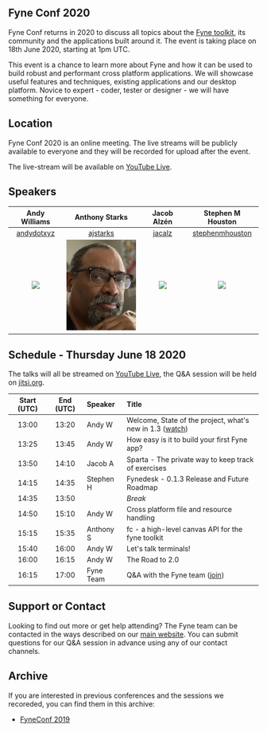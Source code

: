 ## Fyne Conf 2020

Fyne Conf returns in 2020 to discuss all topics about the [Fyne toolkit](https://github.com/fyne-io/fyne), its community and the applications built around it.
The event is taking place on 18th June 2020, starting at 1pm UTC.

This event is a chance to learn more about Fyne and how it can be used
to build robust and performant cross platform applications.
We will showcase useful features and techniques, existing applications and our desktop platform.
Novice to expert - coder, tester or designer - we will have something for everyone.

## Location

Fyne Conf 2020 is an online meeting. The live streams will be publicly available to everyone
and they will be recorded for upload after the event.

The live-stream will be available on [YouTube Live](https://youtu.be/Cl7v4iN9Djk).

## Speakers

| Andy Williams | Anthony Starks | Jacob Alzén | Stephen M Houston |
|:---:|:---:|:---:|:---:|
| [andydotxyz](https://twitter.com/andydotxyz) | [ajstarks](https://twitter.com/ajstarks) | [jacalz](https://github.com/jacalz) | [stephenmhouston](https://twitter.com/stephenmhouston) |
| ![](https://pbs.twimg.com/profile_images/1067518795055579136/hqSGJjXC_200x200.jpg) | ![](/assets/img/ajstarks.jpg) | <img src="https://avatars3.githubusercontent.com/u/25466657?s=460&u=fd19b488f28032c9c5cf15eaf08536441d56ad93&v=4" width="200" /> | ![](https://pbs.twimg.com/profile_images/911998357354168325/xnF4ZYT1_200x200.jpg) |

## Schedule - Thursday June 18 2020

The talks will all be streamed on [YouTube Live](https://youtu.be/Cl7v4iN9Djk),
the Q&A session will be held on [jitsi.org](https://meet.jit.si/FyneChat).

| Start (UTC) | End (UTC) | Speaker | Title |
|:---:|:---:|:---|:---|
| 13:00 | 13:20 | Andy W | Welcome, State of the project, what's new in 1.3 ([watch](https://youtu.be/Cl7v4iN9Djk)) |
| 13:25 | 13:45 | Andy W | How easy is it to build your first Fyne app? |
| 13:50 | 14:10 | Jacob A | Sparta - The private way to keep track of exercises |
| 14:15 | 14:35 | Stephen H | Fynedesk - 0.1.3 Release and Future Roadmap |
| 14:35 | 13:50 | | *Break* |
| 14:50 | 15:10 | Andy W | Cross platform file and resource handling |
| 15:15 | 15:35 | Anthony S | fc - a high-level canvas API for the fyne toolkit |
| 15:40 | 16:00 | Andy W | Let's talk terminals! |
| 16:00 | 16:15 | Andy W | The Road to 2.0 |
| 16:15 | 17:00 | Fyne Team | Q&A with the Fyne team ([join](https://meet.jit.si/FyneChat)) |

## Support or Contact

Looking to find out more or get help attending? The Fyne team can be contacted
in the ways described on our [main website](https://fyne.io/#contact).
You can submit questions for our Q&A session in advance using any of our contact channels.


## Archive

If you are interested in previous conferences and the sessions we recoreded, you can find them in this archive:

* [FyneConf 2019](/archive/2019)
